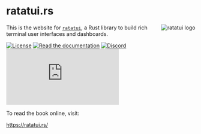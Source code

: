 # ratatui.rs

<img align="right" src="https://avatars.githubusercontent.com/u/125200832?s=128&v=4" alt="ratatui logo">

This is the website for [`ratatui`](https://github.com/ratatui-org/ratatui), a Rust library to build
rich terminal user interfaces and dashboards.

[![License](https://img.shields.io/crates/l/ratatui?style=for-the-badge)](./LICENSE.md)
[![Read the documentation](https://img.shields.io/badge/Read-Documentation-blue?style=for-the-badge)](https://ratatui.rs/)
[![Discord](https://img.shields.io/discord/1070692720437383208?label=discord&logo=discord&style=for-the-badge)](https://discord.gg/pMCEU9hNEj)
[![Matrix](https://img.shields.io/matrix/ratatui-general%3Amatrix.org?label=matrix&logo=matrix&style=for-the-badge)](https://matrix.to/#/#ratatui:matrix.org)

To read the book online, visit:

<https://ratatui.rs/>
